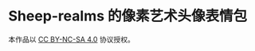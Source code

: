 # Sheep-realms 的像素艺术头像表情包

本作品以 [CC BY-NC-SA 4.0](https://creativecommons.org/licenses/by-nc-sa/4.0/) 协议授权。